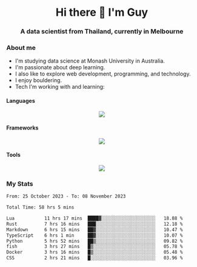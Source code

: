 <h1 align="center">Hi there 👋 I'm Guy</h1>
<h3 align="center">A data scientist from Thailand, currently in Melbourne</h3>

### About me

- I'm studying data science at Monash University in Australia.
- I'm passionate about deep learning.
- I also like to explore web development, programming, and technology.
- I enjoy bouldering.
- Tech I'm working with and learning:

#### Languages

<div align="center">
    <img src="https://skillicons.dev/icons?i=py,ts,js,html,css,rust" />
</div>

#### Frameworks

<div align="center">
    <img src="https://skillicons.dev/icons?i=pytorch,tensorflow,fastapi,react" /><br>
</div>

#### Tools

<div align="center">
    <img src="https://skillicons.dev/icons?i=postgres,redis,docker" /><br>
</div>

### My Stats

<!--START_SECTION:waka-->

```txt
From: 25 October 2023 - To: 08 November 2023

Total Time: 58 hrs 5 mins

Lua           11 hrs 17 mins  ████▓░░░░░░░░░░░░░░░░░░░░   18.88 %
Rust          7 hrs 16 mins   ███░░░░░░░░░░░░░░░░░░░░░░   12.18 %
Markdown      6 hrs 15 mins   ██▓░░░░░░░░░░░░░░░░░░░░░░   10.47 %
TypeScript    6 hrs 1 min     ██▓░░░░░░░░░░░░░░░░░░░░░░   10.07 %
Python        5 hrs 52 mins   ██▒░░░░░░░░░░░░░░░░░░░░░░   09.82 %
fish          3 hrs 27 mins   █▒░░░░░░░░░░░░░░░░░░░░░░░   05.78 %
Docker        3 hrs 16 mins   █▒░░░░░░░░░░░░░░░░░░░░░░░   05.48 %
CSS           2 hrs 21 mins   █░░░░░░░░░░░░░░░░░░░░░░░░   03.96 %
```

<!--END_SECTION:waka-->
